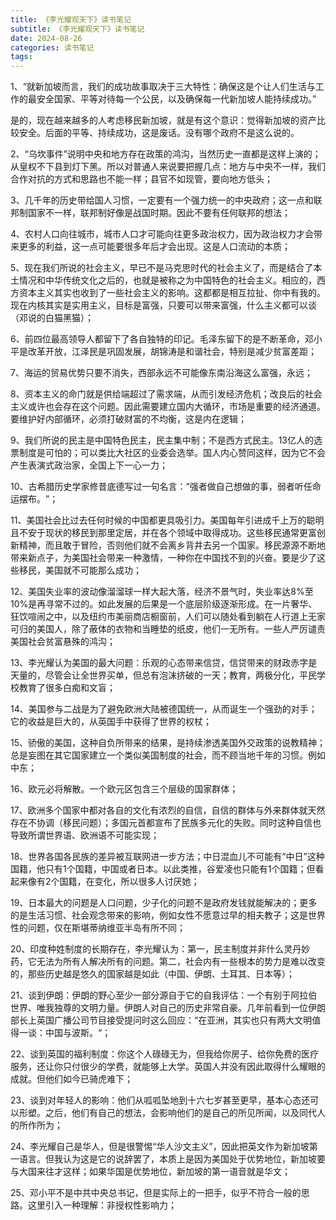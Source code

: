 ```yaml
---
title: 《李光耀观天下》读书笔记
subtitle: 《李光耀观天下》读书笔记
date: 2024-08-26
categories: 读书笔记
tags: 
---
```


1、“就新加坡而言，我们的成功故事取决于三大特性：确保这是个让人们生活与工作的最安全国家、平等对待每一个公民，以及确保每一代新加坡人能持续成功。”

是的，现在越来越多的人考虑移民新加坡，就是有这个意识：觉得新加坡的资产比较安全。后面的平等、持续成功，这是废话。没有哪个政府不是这么说的。

2、“乌坎事件”说明中央和地方存在政策的鸿沟，当然历史一直都是这样上演的；从皇权不下县到灯下黑。所以对普通人来说要把握几点：地方与中央不一样，我们合作对抗的方式和思路也不能一样；县官不如现管，要向地方低头；

3、几千年的历史带给国人习惯，一定要有一个强力统一的中央政府；这一点和联邦制国家不一样，联邦制好像是战国时期。因此不要有任何联邦的想法；

4、农村人口向往城市，城市人口才可能向往更多政治权力，因为政治权力才会带来更多的利益，这一点可能要很多年后才会出现。这是人口流动的本质；

5、现在我们所说的社会主义，早已不是马克思时代的社会主义了，而是结合了本土情况和中华传统文化之后的，也就是被称之为中国特色的社会主义。相应的，西方资本主义其实也收到了一些社会主义的影响。这都都是相互拉扯、你中有我的。现在内核其实是实用主义，目标是富强，只要可以带来富强，什么主义都可以谈（邓说的白猫黑猫）；

6、前四位最高领导人都留下了各自独特的印记。毛泽东留下的是不断革命，邓小平是改革开放，江泽民是巩固发展，胡锦涛是和谐社会，特别是减少贫富差距；

7、海运的贸易优势只要不消失，西部永远不可能像东南沿海这么富强，永远；

8、资本主义的命门就是供给端超过了需求端，从而引发经济危机；改良后的社会主义或许也会存在这个问题。因此需要建立国内大循环，市场是重要的经济通道。要维护好内部循环，必须打破财富的不均衡，这是内在逻辑；

9、我们所说的民主是中国特色民主，民主集中制；不是西方式民主。13亿人的选票制度是可怕的；可以类比大社区的业委会选举。国人内心赞同这样，因为它不会产生表演式政治家，全国上下一心一力；

10、古希腊历史学家修昔底德写过一句名言：​“强者做自己想做的事，弱者听任命运摆布。​”；

11、美国社会比过去任何时候的中国都更具吸引力。美国每年引进成千上万的聪明且不安于现状的移民到那里定居，并在各个领域中取得成功。这些移民通常更富创新精神，而且敢于冒险，否则他们就不会离乡背井去另一个国家。移民源源不断地带来新点子，为美国社会带来一种激情，一种你在中国找不到的兴奋。要是少了这些移民，美国就不可能那么成功；

12、美国失业率的波动像溜溜球一样大起大落，经济不景气时，失业率达8%至10%是再寻常不过的。如此发展的后果是一个底层阶级逐渐形成。在一片奢华、狂饮喧闹之中，以及纽约市美丽商店橱窗前，人们可以随处看到躺在人行道上无家可归的美国人，除了蔽体的衣物和当睡垫的纸皮，他们一无所有。一些人严厉谴责美国社会贫富悬殊的鸿沟；

13、李光耀认为美国的最大问题：乐观的心态带来信贷，信贷带来的财政赤字是天量的，尽管会让全世界买单，但总有泡沫挤破的一天；教育，两极分化，平民学校教育了很多白痴和文盲；

14、美国参与二战是为了避免欧洲大陆被德国统一，从而诞生一个强劲的对手；它的收益是巨大的，从英国手中获得了世界的权杖；

15、骄傲的美国，这种自负所带来的结果，是持续渗透美国外交政策的说教精神；总是妄图在其它国家建立一个类似美国制度的社会，而不顾当地千年的习惯。例如中东；

16、欧元必将解散。一个欧元区包含三个层级的国家群体；

17、欧洲多个国家中都对各自的文化有浓烈的自信，自信的群体与外来群体就天然存在不协调（移民问题）；多国元首都宣布了民族多元化的失败。同时这种自信也导致所谓世界语、欧洲语不可能实现；

18、世界各国各民族的差异被互联网进一步方法；中日混血儿不可能有“中日”这种国籍，他只有1个国籍，中国或者日本。以此类推，谷爱凌也只能有1个国籍；但看起来像有2个国籍，在变化，所以很多人讨厌她；

19、日本最大的问题是人口问题，少子化的问题不是政府发钱就能解决的；更多的是生活习惯、社会观念带来的影响，例如女性不愿意过早的相夫教子；这是世界性的问题，仅在斯堪蒂纳维亚半岛有所不同；

20、印度种姓制度的长期存在，李光耀认为：第一，民主制度并非什么灵丹妙药，它无法为所有人解决所有的问题。第二，社会内有一些根本的势力是难以改变的，那些历史越是悠久的国家越是如此（中国、伊朗、土耳其、日本等）；

21、谈到伊朗：伊朗的野心至少一部分源自于它的自我评估：一个有别于阿拉伯世界、唯我独尊的文明力量。伊朗人对自己的历史非常自豪。几年前看到一位伊朗部长上英国广播公司节目接受提问时这么回应：​“在亚洲，其实也只有两大文明值得一谈：中国与波斯。​“；

22、谈到英国的福利制度：你这个人碌碌无为，但我给你房子、给你免费的医疗服务，还让你只付很少的学费，就能够上大学。英国人并没有因此取得什么耀眼的成就。但他们如今已骑虎难下；

23、谈到对年轻人的影响：他们从呱呱坠地到十六七岁甚至更早，基本心态还可以形塑。之后，他们有自己的想法，会影响他们的是自己的所见所闻，以及同代人的所作所为；

24、李光耀自己是华人，但是很警惕“华人沙文主义”，因此把英文作为新加坡第一语言。但我认为这是它的说辞罢了，本质上是因为美国处于优势地位，新加坡要与大国来往才这样；如果华国是优势地位，新加坡的第一语音就是华文；

25、邓小平不是中共中央总书记，但是实际上的一把手，似乎不符合一般的思路。这里引入一种理解：非授权性影响力；

